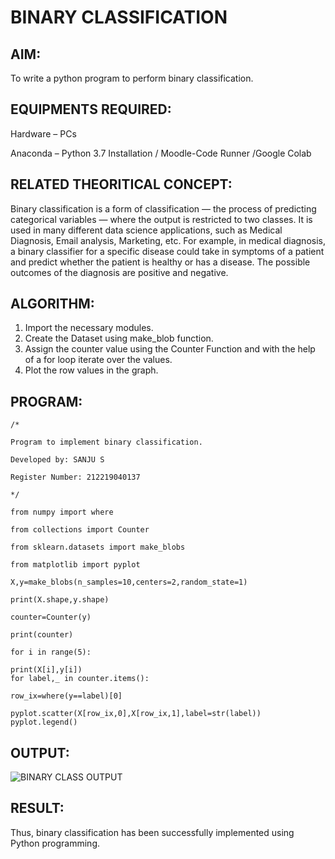 # BINARY CLASSIFICATION

## AIM:
To write a python program to perform binary classification.

## EQUIPMENTS REQUIRED:
Hardware – PCs

Anaconda – Python 3.7 Installation / Moodle-Code Runner /Google Colab


## RELATED THEORITICAL CONCEPT:

Binary classification is a form of classification — the process of predicting categorical variables — where the output is restricted to two classes. It is used in many different data science applications, such as Medical Diagnosis, Email analysis, Marketing, etc. For example, in medical diagnosis, a binary classifier for a specific disease could take in symptoms of a patient and predict whether the patient is healthy or has a disease. The possible outcomes of the diagnosis are positive and negative.

## ALGORITHM:

1. Import the necessary modules.
2. Create the Dataset using make_blob function.
3. Assign the counter value using the Counter Function and with the help of a for loop iterate over the values.
4. Plot the row values in the graph.


## PROGRAM:

```
/*

Program to implement binary classification.

Developed by: SANJU S

Register Number: 212219040137

*/

from numpy import where

from collections import Counter

from sklearn.datasets import make_blobs

from matplotlib import pyplot

X,y=make_blobs(n_samples=10,centers=2,random_state=1)

print(X.shape,y.shape)

counter=Counter(y)

print(counter)

for i in range(5):

print(X[i],y[i])
for label,_ in counter.items():

row_ix=where(y==label)[0]

pyplot.scatter(X[row_ix,0],X[row_ix,1],label=str(label))
pyplot.legend()
```

## OUTPUT:
![BINARY CLASS OUTPUT](https://user-images.githubusercontent.com/94214195/169488449-9892b6be-e165-4533-9ed2-6204795d5cf2.png)


## RESULT:
Thus, binary classification has been successfully implemented using Python programming.

